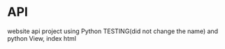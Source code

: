 # API
website api project using 
	Python TESTING(did not change the name) and python View,
	index html

